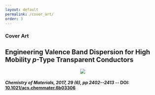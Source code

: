 ```yaml
---
layout: default
permalink: /cover_art/
order: 3
---
```


### Cover Art

## Engineering Valence Band Dispersion for High Mobility *p*-Type Transparent Conductors 
<center><img src="{{ site.baseurl }}/assets/cacup-cover.jpg"  width="auto" width="600" /></center>

#### *Chemistry of Materials, **2017**, 29 (6), pp 2402--2413* -- DOI: [10.1021/acs.chemmater.6b03306](https://pubs.acs.org/doi/full/10.1021/acs.chemmater.6b03306)



